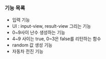 ### 기능 목록

- 입력 기능
- UI : input-view, result-view 그리는 기능
- 0~9사이 난수 생성하는 기능
- 4~9 사이는 true, 0~3은 false를 리턴하는 함수
- random 값 생성 기능
- 자동차 전진 기능